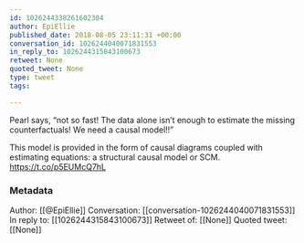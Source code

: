 ```yaml
---
id: 1026244338261602304
author: EpiEllie
published_date: 2018-08-05 23:11:31 +00:00
conversation_id: 1026244040071831553
in_reply_to: 1026244315843100673
retweet: None
quoted_tweet: None
type: tweet
tags:

---
```


Pearl says, “not so fast! The data alone isn’t enough to estimate the missing counterfactuals! We need a causal model!!”

This model is provided in the form of causal diagrams coupled with estimating equations: a structural causal model or SCM. https://t.co/p5EUMcQ7hL

### Metadata

Author: [[@EpiEllie]]
Conversation: [[conversation-1026244040071831553]]
In reply to: [[1026244315843100673]]
Retweet of: [[None]]
Quoted tweet: [[None]]
